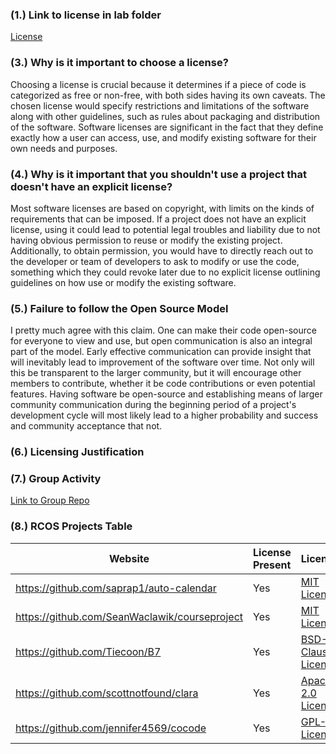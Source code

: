 ### (1.) Link to license in lab folder
[License](https://github.com/phama2/oss-repo-template/blob/master/labs/lab-04/LICENSE)
### (3.) Why is it important to choose a license?
Choosing a license is crucial because it determines if a piece of code is categorized as free or non-free, with both sides having its own caveats. The chosen license would specify restrictions and limitations of the software along with other guidelines, such as rules about packaging and distribution of the software. Software licenses are significant in the fact that they define exactly how a user can access, use, and modify existing software for their own needs and purposes.
### (4.) Why is it important that you shouldn't use a project that doesn't have an explicit license?
Most software licenses are based on copyright, with limits on the kinds of requirements that can be imposed. If a project does not have an explicit license, using it could lead to potential legal troubles and liability due to not having obvious permission to reuse or modify the existing project. Additionally, to obtain permission, you would have to directly reach out to the developer or team of developers to ask to modify or use the code, something which they could revoke later due to no explicit license outlining guidelines on how use or modify the existing software.
### (5.) Failure to follow the Open Source Model
I pretty much agree with this claim. One can make their code open-source for everyone to view and use, but open communication is also an integral part of the model. Early effective communication can provide insight that will inevitably lead to improvement of the software over time. Not only will this be transparent to the larger community, but it will encourage other members to contribute, whether it be code contributions or even potential features. Having software be open-source and establishing means of larger community communication during the beginning period of a project's development cycle will most likely lead to a higher probability and success and community acceptance that not.
### (6.) Licensing Justification

### (7.) Group Activity
[Link to Group Repo](https://github.com/brandon-red/SomeFramework)
### (8.) RCOS Projects Table
Website | License Present | License
---------|:----------|:-------
https://github.com/saprap1/auto-calendar | Yes | [MIT License](https://en.wikipedia.org/wiki/MIT_License)
https://github.com/SeanWaclawik/courseproject | Yes | [MIT License](https://en.wikipedia.org/wiki/MIT_License)
https://github.com/Tiecoon/B7 | Yes | [BSD-2-Clause License](https://en.wikipedia.org/wiki/BSD_licenses#2-clause_license_(%22Simplified_BSD_License%22_or_%22FreeBSD_License%22))
https://github.com/scottnotfound/clara | Yes | [Apache-2.0 License](https://en.wikipedia.org/wiki/Apache_License#Apache_License_2.0)
https://github.com/jennifer4569/cocode | Yes | [GPL-3.0 License](https://en.wikipedia.org/wiki/GNU_General_Public_License#Version_3)
